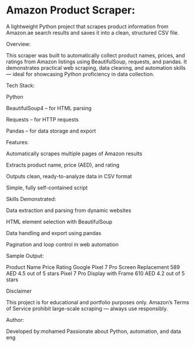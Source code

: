 # Amazon Product Scraper:

A lightweight Python project that scrapes product information from Amazon.ae search results and saves it into a clean, structured CSV file.

Overview:

This scraper was built to automatically collect product names, prices, and ratings from Amazon listings using BeautifulSoup, requests, and pandas.
It demonstrates practical web scraping, data cleaning, and automation skills — ideal for showcasing Python proficiency in data collection.

Tech Stack:

Python

BeautifulSoup4 – for HTML parsing

Requests – for HTTP requests

Pandas – for data storage and export




Features:

Automatically scrapes multiple pages of Amazon results

Extracts product name, price (AED), and rating

Outputs clean, ready-to-analyze data in CSV format

Simple, fully self-contained script

Skills Demonstrated:

Data extraction and parsing from dynamic websites

HTML element selection with BeautifulSoup

Data handling and export using pandas

Pagination and loop control in web automation




Sample Output:

Product Name	Price	Rating
Google Pixel 7 Pro Screen Replacement	589 AED	4.5 out of 5 stars
Pixel 7 Pro Display with Frame	610 AED	4.2 out of 5 stars

Disclaimer

This project is for educational and portfolio purposes only.
Amazon’s Terms of Service prohibit large-scale scraping — always use responsibly.


Author:

Developed by:mohamed
Passionate about Python, automation, and data eng

